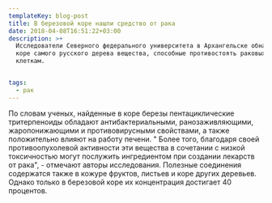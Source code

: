 ```yaml
---
templateKey: blog-post
title: В березовой коре нашли средство от рака
date: 2018-04-08T16:51:22+03:00
description: >+
  Исследователи Северного федерального университета в Архангельске обнаружили в
  коре самого русского дерева вещества, способные противостоять раковых
  клеткам. 


tags:
  - рак
---
```



По словам ученых, найденные в коре березы пентациклические тритерпеноиды обладают антибактериальными, ранозаживляющими, жаропонижающими и противовирусными свойствами, а также положительно влияют на работу печени. " Более того, благодаря своей противоопухолевой активности эти вещества в сочетании с низкой токсичностью могут послужить ингредиентом при создании лекарств от рака", - отмечают авторы исследования. Полезные соединения содержатся также в кожуре фруктов, листьев и коре других деревьев. Однако только в березовой коре их концентрация достигает 40 процентов.
